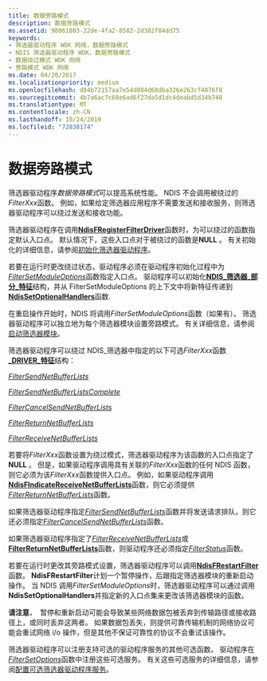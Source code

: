 ```yaml
---
title: 数据旁路模式
description: 数据旁路模式
ms.assetid: 98061803-22de-4fa2-8582-2d382f84dd75
keywords:
- 筛选器驱动程序 WDK 网络，数据旁路模式
- NDIS 筛选器驱动程序 WDK，数据旁路模式
- 数据绕过模式 WDK 网络
- 旁路模式 WDK 网络
ms.date: 04/20/2017
ms.localizationpriority: medium
ms.openlocfilehash: d84b72157aa7e54d084d68dba326e263cf4876f8
ms.sourcegitcommit: 4b7a6ac7c68e6ad6f27da5d1dc4deabd5d34b748
ms.translationtype: MT
ms.contentlocale: zh-CN
ms.lasthandoff: 10/24/2019
ms.locfileid: "72838174"
---
```

# <a name="data-bypass-mode"></a>数据旁路模式





筛选器驱动程序*数据旁路模式*可以提高系统性能。 NDIS 不会调用被绕过的*FilterXxx*函数。 例如，如果给定筛选器应用程序不需要发送和接收服务，则筛选器驱动程序可以绕过发送和接收功能。

筛选器驱动程序在调用[**NdisFRegisterFilterDriver**](https://docs.microsoft.com/windows-hardware/drivers/ddi/ndis/nf-ndis-ndisfregisterfilterdriver)函数时，为可以绕过的函数指定默认入口点。 默认情况下，这些入口点对于被绕过的函数是**NULL** 。 有关初始化的详细信息，请参阅[初始化筛选器驱动程序](initializing-a-filter-driver.md)。

若要在运行时更改绕过状态，驱动程序必须在驱动程序初始化过程中为[*FilterSetModuleOptions*](https://docs.microsoft.com/windows-hardware/drivers/ddi/ndis/nc-ndis-filter_set_module_options)函数指定入口点。 驱动程序可以初始化[**NDIS\_筛选器\_部分\_特征**](https://docs.microsoft.com/windows-hardware/drivers/ddi/ndis/ns-ndis-_ndis_filter_partial_characteristics)结构，并从 FilterSetModuleOptions 的上下文中将新特征传递到[**NdisSetOptionalHandlers**](https://docs.microsoft.com/windows-hardware/drivers/ddi/ndis/nf-ndis-ndissetoptionalhandlers)函数.

在重启操作开始时，NDIS 将调用*FilterSetModuleOptions*函数（如果有）。 筛选器驱动程序可以独立地为每个筛选器模块设置旁路模式。 有关详细信息，请参阅[启动筛选器模块](starting-a-filter-module.md)。

筛选器驱动程序可以绕过 NDIS\_筛选器中指定的以下可选*FilterXxx*函数[ **\_DRIVER\_特征**](https://docs.microsoft.com/windows-hardware/drivers/ddi/ndis/ns-ndis-_ndis_filter_driver_characteristics)结构：

[*FilterSendNetBufferLists*](https://docs.microsoft.com/windows-hardware/drivers/ddi/ndis/nc-ndis-filter_send_net_buffer_lists)

[*FilterSendNetBufferListsComplete*](https://docs.microsoft.com/windows-hardware/drivers/ddi/ndis/nc-ndis-filter_send_net_buffer_lists_complete)

[*FilterCancelSendNetBufferLists*](https://docs.microsoft.com/windows-hardware/drivers/ddi/ndis/nc-ndis-filter_cancel_send_net_buffer_lists)

[*FilterReturnNetBufferLists*](https://docs.microsoft.com/windows-hardware/drivers/ddi/ndis/nc-ndis-filter_return_net_buffer_lists)

[*FilterReceiveNetBufferLists*](https://docs.microsoft.com/windows-hardware/drivers/ddi/ndis/nc-ndis-filter_receive_net_buffer_lists)

若要将*FilterXxx*函数设置为绕过模式，筛选器驱动程序为该函数的入口点指定了**NULL** 。 但是，如果驱动程序调用具有关联的*FilterXxx*函数的任何 NDIS 函数，则它必须为该*FilterXxx*函数提供入口点。 例如，如果驱动程序调用[**NdisFIndicateReceiveNetBufferLists**](https://docs.microsoft.com/windows-hardware/drivers/ddi/ndis/nf-ndis-ndisfindicatereceivenetbufferlists)函数，则它必须提供[*FilterReturnNetBufferLists*](https://docs.microsoft.com/windows-hardware/drivers/ddi/ndis/nc-ndis-filter_return_net_buffer_lists)函数。

如果筛选器驱动程序指定[*FilterSendNetBufferLists*](https://docs.microsoft.com/windows-hardware/drivers/ddi/ndis/nc-ndis-filter_send_net_buffer_lists)函数并将发送请求排队，则它还必须指定[*FilterCancelSendNetBufferLists*](https://docs.microsoft.com/windows-hardware/drivers/ddi/ndis/nc-ndis-filter_cancel_send_net_buffer_lists)函数。

如果筛选器驱动程序指定了[*FilterReceiveNetBufferLists*](https://docs.microsoft.com/windows-hardware/drivers/ddi/ndis/nc-ndis-filter_receive_net_buffer_lists)或[**FilterReturnNetBufferLists**](https://docs.microsoft.com/windows-hardware/drivers/ddi/ndis/nc-ndis-filter_return_net_buffer_lists)函数，则驱动程序还必须指定[*FilterStatus*](https://docs.microsoft.com/windows-hardware/drivers/ddi/ndis/nc-ndis-filter_status)函数。

若要在运行时更改其旁路模式设置，筛选器驱动程序可以调用[**NdisFRestartFilter**](https://docs.microsoft.com/windows-hardware/drivers/ddi/ndis/nf-ndis-ndisfrestartfilter)函数。 **NdisFRestartFilter**计划一个暂停操作，后跟指定筛选器模块的重新启动操作。 当 NDIS 调用*FilterSetModuleOptions*时，筛选器驱动程序可以通过调用**NdisSetOptionalHandlers**并指定新的入口点集来更改该筛选器模块的函数。

**请注意**，  暂停和重新启动可能会导致某些网络数据包被丢弃到传输路径或接收路径上，或同时丢弃这两者。 如果数据包丢失，则提供可靠传输机制的网络协议可能会重试网络 i/o 操作，但是其他不保证可靠性的协议不会重试该操作。

 

筛选器驱动程序可以注册支持可选的驱动程序服务的其他可选函数。 驱动程序在[*FilterSetOptions*](https://docs.microsoft.com/windows-hardware/drivers/ddi/ndis/nc-ndis-set_options)函数中注册这些可选服务。 有关这些可选服务的详细信息，请参阅[配置可选筛选器驱动程序服务](configuring-optional-filter-driver-services.md)。

 

 





